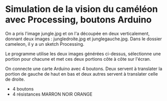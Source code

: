 # Simulation de la vision du caméléon avec Processing, boutons Arduino

On a pris l'image jungle.jpg et on l'a découpée en deux verticalement, donnant deux images : jungledroite.jpg et junglegauche.jpg.
Dans le dossier cameleon, il y a un sketch Processing. 

Le programme utilise les deux images générées ci-dessus, sélectionne une portion pour chacune et met ces deux portions côte à côte sur l'écran. 

On connecte une carte Arduino avec 4 boutons. Deux servent à translater la portion de gauche de haut en bas et deux autres servent à translater celle de droite.

+ 4 boutons
+ 4 résistances MARRON NOIR ORANGE